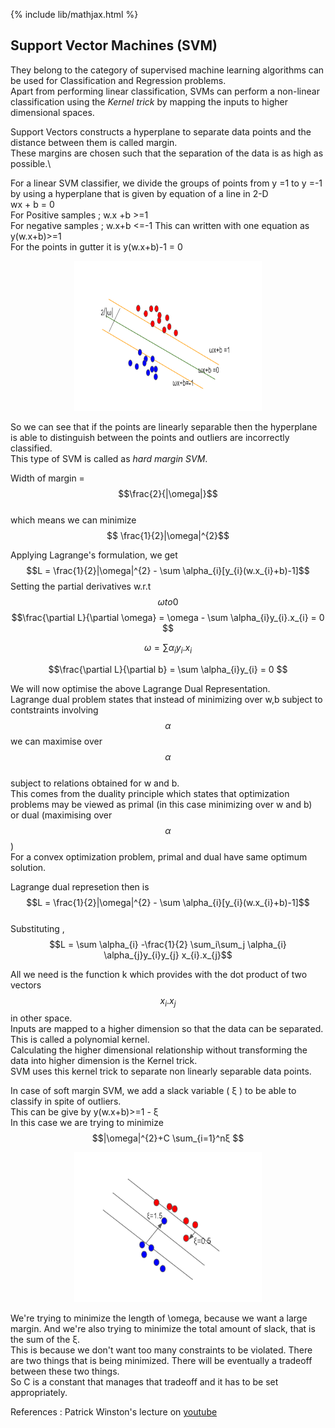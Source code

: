 {% include lib/mathjax.html %}

## Support Vector Machines (SVM)

They belong to the category of supervised machine learning algorithms can be used for Classification and Regression problems.\
Apart from performing linear classification, SVMs can perform a non-linear classification using the _Kernel trick_  by mapping the inputs to higher dimensional spaces.

Support Vectors constructs a hyperplane to separate data points and the distance between them is called margin.\
These margins are chosen such that the separation of the data is as high as possible.\

For a linear SVM classifier, we divide the groups of points from y =1 to y =-1 by using a hyperplane that is given by equation of a line in 2-D \
wx + b = 0 \
For Positive samples ; w.x +b >=1\
For negative samples ; w.x+b <=-1
This can written with one equation as y(w.x+b)>=1 \
For the points in gutter it is y(w.x+b)-1 = 0 

<p align="center"><img src="img/SVM.png" width="300px" height="240px"></p>

So we can see that if the points are linearly separable then the hyperplane is able to distinguish between the points and outliers are incorrectly  classified.\
This type of SVM is called as _hard margin SVM_.

Width of margin = $$\frac{2}{|\omega|}$$\
which means we can minimize $$ \frac{1}{2}|\omega|^{2}$$

Applying Lagrange's formulation, we get
$$L = \frac{1}{2}|\omega|^{2} - \sum \alpha_{i}[y_{i}(w.x_{i}+b)-1]$$
Setting the partial derivatives w.r.t $$\omega to 0$$
$$\frac{\partial L}{\partial \omega} = \omega - \sum \alpha_{i}y_{i}.x_{i} = 0 $$

$$\omega = \sum \alpha_{i}y_{i}.x_{i}$$

$$\frac{\partial L}{\partial b} = \sum \alpha_{i}y_{i} = 0 $$

We will now optimise the above Lagrange Dual Representation.\
Lagrange dual problem states that instead of minimizing over w,b subject to contstraints involving $$\alpha$$ we can maximise over $$\alpha$$\
subject to relations obtained for w and b.\
This comes from the duality principle which states that optimization problems may be viewed as primal (in this case minimizing over w and b)\
or dual (maximising over $$\alpha$$)\
For a convex optimization problem, primal and dual have same optimum solution.

Lagrange dual represetion then is \
$$L = \frac{1}{2}|\omega|^{2} - \sum \alpha_{i}[y_{i}(w.x_{i}+b)-1]$$\
Substituting ,\
$$L = \sum \alpha_{i} -\frac{1}{2} \sum_i\sum_j \alpha_{i} \alpha_{j}y_{i}y_{j} x_{i}.x_{j}$$

All we need is the function k which provides with the dot product of two vectors  $$ x_{i}.x_{j} $$ in other space.\
Inputs are mapped to a higher dimension so that the data can be separated. This is called a polynomial kernel.\
Calculating the higher dimensional relationship without transforming the data into higher dimension is the Kernel trick.\
SVM uses this kernel trick to separate non linearly separable data points.

In case of soft margin SVM, we add a slack variable ( ξ )  to be able to classify in spite of outliers.\
This can be give by y(w.x+b)>=1 - ξ\
In this case we are trying to minimize $$|\omega|^{2}+C \sum_{i=1}^nξ $$

<p align="center"><img src="img/SVM_sm.png" width="300px" height="240px"></p>
 
We're trying to minimize the length of \omega, because we want a large margin. And we're also trying to minimize the total amount of slack, that is  the sum of the ξ.\
This is because we don't want too many constraints to be violated. There are two things that is being minimized. There will be eventually a tradeoff between these two things. \
So C is a constant that manages that tradeoff and it has to be set appropriately.

References :
Patrick Winston's lecture on <a href="https://www.youtube.com/watch?t=1020&v=_PwhiWxHK8o&feature=youtu.be">youtube</a>



